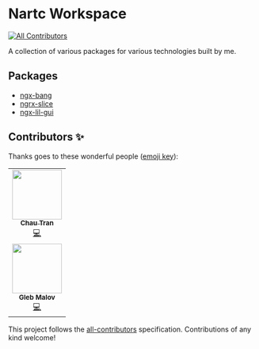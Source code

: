 # Nartc Workspace

<!-- ALL-CONTRIBUTORS-BADGE:START - Do not remove or modify this section -->

[![All Contributors](https://img.shields.io/badge/all_contributors-1-orange.svg?style=flat-square)](#contributors-)

<!-- ALL-CONTRIBUTORS-BADGE:END -->

A collection of various packages for various technologies built by me.

## Packages

- [ngx-bang](./packages/ngx-bang/README.md)
- [ngrx-slice](./packages/ngrx-slice/README.md)
- [ngx-lil-gui](./packages/ngx-lil-gui/README.md)

## Contributors ✨

Thanks goes to these wonderful people ([emoji key](https://allcontributors.org/docs/en/emoji-key)):

<!-- ALL-CONTRIBUTORS-LIST:START - Do not remove or modify this section -->
<!-- prettier-ignore-start -->
<!-- markdownlint-disable -->
<table>
  <tr>
    <td align="center"><a href="https://nartc.me/"><img src="https://avatars.githubusercontent.com/u/25516557?v=4?s=100" width="100px;" alt=""/><br /><sub><b>Chau Tran</b></sub></a><br /><a href="https://github.com/nartc/nartc-workspace/commits?author=nartc" title="Code">💻</a></td>
  </tr>
  <tr>
    <td align="center"><img src="https://avatars.githubusercontent.com/u/19784438?v=4" width="100px;" alt=""/><br /><sub><b>Gleb Malov</b></sub></a><br /><a href="https://github.com/masterworgen" title="Code">💻</a></td>
  </tr>
</table>

<!-- markdownlint-restore -->
<!-- prettier-ignore-end -->

<!-- ALL-CONTRIBUTORS-LIST:END -->

This project follows the [all-contributors](https://github.com/all-contributors/all-contributors) specification.
Contributions of any kind welcome!
